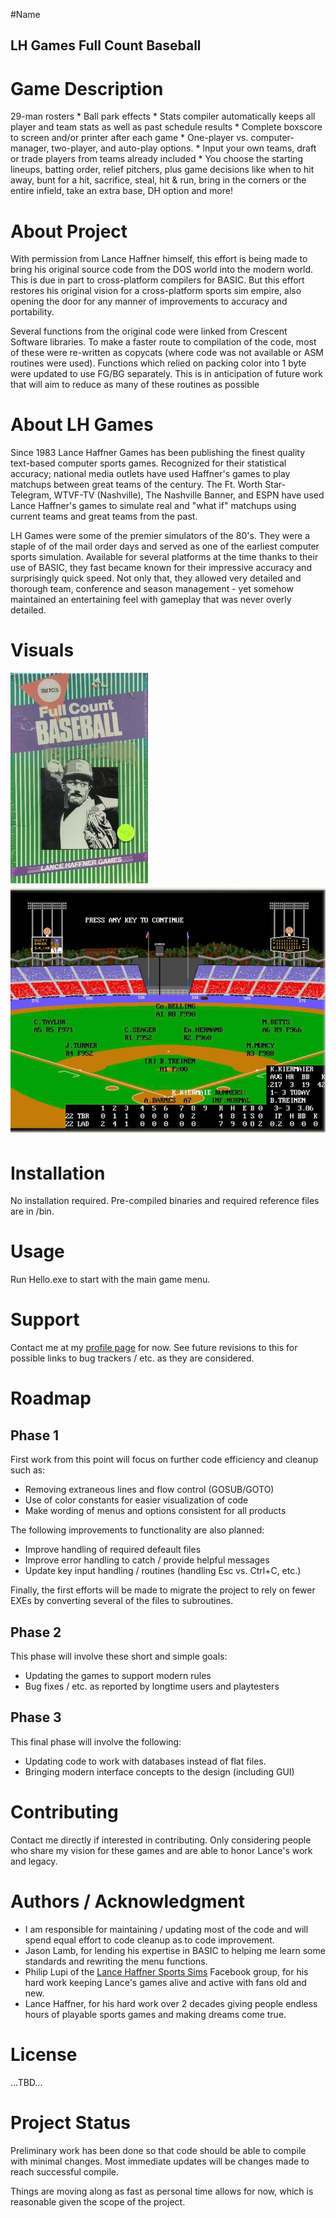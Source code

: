 #Name
## LH Games Full Count Baseball

# Game Description
29-man rosters * Ball park effects * Stats compiler automatically keeps all player and team stats as well as past schedule results * Complete boxscore to screen and/or printer after each game * One-player vs. computer-manager, two-player, and auto-play options. * Input your own teams, draft or trade players from teams already included * You choose the starting lineups, batting order, relief pitchers, plus game decisions like when to hit away, bunt for a hit, sacrifice, steal, hit & run, bring in the corners or the entire infield, take an extra base, DH option and more!
		
# About Project
With permission from Lance Haffner himself, this effort is being made to bring his original source code from the DOS world into the modern world. This is due in part to cross-platform compilers for BASIC. But this effort restores his original vision for a cross-platform sports sim empire, also opening the door for any manner of improvements to accuracy and portability.

Several functions from the original code were linked from Crescent Software libraries. To make a faster route to compilation of the code, most of these were re-written as copycats (where code was not available or ASM routines were used). Functions which relied on packing color into 1 byte were updated to use FG/BG separately. This is in anticipation of future work that will aim to reduce as many of these routines as possible

# About LH Games
Since 1983 Lance Haffner Games has been publishing the finest quality text-based computer sports games. Recognized for their statistical accuracy; national media outlets have used Haffner's games to play matchups between great teams of the century. The Ft. Worth Star-Telegram, WTVF-TV (Nashville), The Nashville Banner, and ESPN have used Lance Haffner's games to simulate real and "what if" matchups using current teams and great teams from the past.

LH Games were some of the premier simulators of the 80's. They were a staple of of the mail order days and  served as one of the earliest computer sports simulation. Available for several platforms at the time thanks to their use of BASIC, they fast became known for their impressive accuracy and surprisingly quick speed. Not only that, they allowed very detailed and thorough team, conference and season management - yet somehow maintained an entertaining feel with gameplay that was never overly detailed. 

# Visuals
![baseball box art](base-box.jpg)
![baseball in action](base-action.jpg)
	
# Installation
No installation required. Pre-compiled binaries and required reference files are in /bin.

# Usage
Run Hello.exe to start with the main game menu.

# Support
Contact me at my [profile page](https://github.com/jleonard2099/jleonard2099/tree/main) for now.
See future revisions to this for possible links to bug trackers / etc. as they are considered.

# Roadmap
## Phase 1

First work from this point will focus on further code efficiency and cleanup such as:
- Removing extraneous lines and flow control (GOSUB/GOTO)
- Use of color constants for easier visualization of code
- Make wording of menus and options consistent for all products

The following improvements to functionality are also planned:
- Improve handling of required defeault files
- Improve error handling to catch / provide helpful messages
- Update key input handling / routines (handling Esc vs. Ctrl+C, etc.)

Finally, the first efforts will be made to migrate the project to rely on fewer EXEs by converting several of the files to subroutines.

## Phase 2
This phase will involve these short and simple goals:
- Updating the games to support modern rules
- Bug fixes / etc. as reported by longtime users and playtesters

## Phase 3
This final phase will involve the following:
- Updating code to work with databases instead of flat files.
- Bringing modern interface concepts to the design (including GUI)

# Contributing
Contact me directly if interested in contributing. Only considering people who share my vision for these games and are able to honor Lance's work and legacy.

# Authors / Acknowledgment
- I am responsible for maintaining / updating most of the code and will spend equal effort to code cleanup as to code improvement.
- Jason Lamb, for lending his expertise in BASIC to helping me learn some standards and rewriting the menu functions.
- Philip Lupi of the [Lance Haffner Sports Sims](https://www.facebook.com/groups/115923978469802) Facebook group, for his hard work keeping Lance's games alive and active with fans old and new.
- Lance Haffner, for his hard work over 2 decades giving people endless hours of playable sports games and making dreams come true.

# License
...TBD...

# Project Status
Preliminary work has been done so that code should be able to compile with minimal changes. Most immediate updates will be changes made to reach successful compile.

Things are moving along as fast as personal time allows for now, which is reasonable given the scope of the project.
